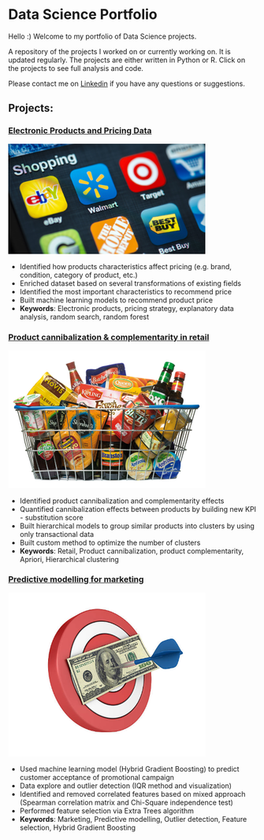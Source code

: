 # Data Science Portfolio

Hello :)
Welcome to my portfolio of Data Science projects.

A repository of the projects I worked on or currently working on. It is updated regularly. The projects are either written in Python or R. Click on the projects to see full analysis and code.

Please contact me on [Linkedin](https://www.linkedin.com/in/vasyltsykolanov) if you have any questions or suggestions.

## Projects:

### [Electronic Products and Pricing Data](https://github.com/VasylTsykolanov/Data_Science_Portfolio/blob/main/Price%20positioning%20of%20electronic%20products/readme.md)
<img src="https://github.com/VasylTsykolanov/Data_Science_Portfolio/blob/main/Price%20positioning%20of%20electronic%20products/images/MW-HN255_retail_ZG_20190712141139.jpg" width="400">

* Identified how products characteristics affect pricing (e.g. brand, condition, category of product, etc.)
* Enriched dataset based on several transformations of existing fields
* Identified the most important characteristics to recommend price
* Built machine learning models to recommend product price
* **Keywords**: Electronic products, pricing strategy, explanatory data analysis, random search, random forest



### [Product cannibalization & complementarity in retail](https://github.com/VasylTsykolanov/Data_Science_Portfolio/blob/main/Product%20cannibalization%20&%20complementarity%20in%20retail/readme.md)
<img src="https://github.com/VasylTsykolanov/Data_Science_Portfolio/blob/main/Product%20cannibalization%20%26%20complementarity%20in%20retail/images/Premier-Foods-secures-key-bank-deal_wrbm_large.png" width="400">

* Identified product cannibalization and complementarity effects
* Quantified cannibalization effects between products by building new KPI - substitution score
* Built hierarchical models to group similar products into clusters by using only transactional data
* Built custom method to optimize the number of clusters
* **Keywords**: Retail, Product cannibalization, product complementarity, Apriori, Hierarchical clustering


### [Predictive modelling for marketing](https://github.com/VasylTsykolanov/Data_Science_Portfolio/tree/main/Predictive%20modelling%20for%20marketing)
<img src="https://github.com/VasylTsykolanov/Data_Science_Portfolio/blob/main/Predictive%20modelling%20for%20marketing/images/cover.jpg" width="400">

* Used machine learning model (Hybrid Gradient Boosting) to predict customer acceptance of promotional campaign
* Data explore and outlier detection (IQR method and visualization)
* Identified and removed correlated features based on mixed approach (Spearman correlation matrix and Chi-Square independence test)
* Performed feature selection via Extra Trees algorithm
* **Keywords**: Marketing, Predictive modelling, Outlier detection, Feature selection, Hybrid Gradient Boosting
